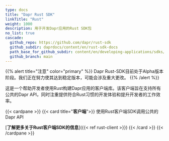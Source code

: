 ```yaml
---
type: docs
title: "Dapr Rust SDK"
linkTitle: "Rust"
weight: 1000
description: 用于开发Dapr应用的Rust SDK包
no_list: true
cascade:
  github_repo: https://github.com/dapr/rust-sdk
  github_subdir: daprdocs/content/en/rust-sdk-docs
  path_base_for_github_subdir: content/en/developing-applications/sdks/rust/
  github_branch: main
---
```


{{% alert title="注意" color="primary" %}}
Dapr Rust-SDK目前处于Alpha版本阶段。我们正在努力使其达到稳定版本，可能会涉及重大更改。
{{% /alert %}}

这是一个帮助开发者使用Rust构建Dapr应用的客户端库。该客户端旨在支持所有公共的Dapr API，同时注重提供符合Rust习惯的开发体验和提升开发者的工作效率。

{{< cardpane >}}
{{< card title="**客户端**">}}
  使用Rust客户端SDK调用公共的Dapr API

  [**了解更多关于Rust客户端SDK的信息**]({{< ref rust-client >}})
{{< /card >}}
{{< /cardpane >}}